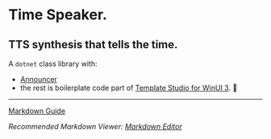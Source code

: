﻿# Time Speaker.

## TTS synthesis that tells the time.

A `dotnet` class library with:

- [Announcer](http://charandax/gitlab/mespinosa/cuclock/-/blob/dev/src/CUClock.Windows.Core/Services/Announcer.cs?ref_type=heads)
- the rest is boilerplate code part of [Template Studio for WinUI 3](https://github.com/microsoft/TemplateStudio).  :wheel:

---

[Markdown Guide](https://www.markdownguide.org)

*Recommended Markdown Viewer: [Markdown Editor](https://marketplace.visualstudio.com/items?itemName=MadsKristensen.MarkdownEditor2)*